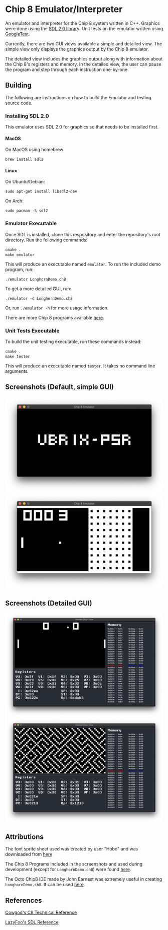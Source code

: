 # Chip 8 Emulator/Interpreter

An emulator and interpreter for the Chip 8 system written in C++.
Graphics were done using the [SDL 2.0 library](https://www.libsdl.org).
Unit tests on the emulator written using [GoogleTest](https://github.com/google/googletest).

Currently, there are two GUI views available a simple and detailed view. 
The simple view only displays the graphics output by the Chip 8 emulator.

The detailed view includes the graphics output along with information about the Chip 8's registers and memory.
In the detailed view, the user can pause the program and step through each instruction one-by-one.

## Building

The following are instructions on how to build the Emulator and testing source code.

### Installing SDL 2.0
This emulator uses SDL 2.0 for graphics so that needs to be installed first.

#### MacOS

On MacOS using homebrew:

```
brew install sdl2
```

#### Linux

On Ubuntu/Debian:
```
sudo apt-get install libsdl2-dev
```

On Arch:
```
sudo pacman -S sdl2
```

### Emulator Executable

Once SDL is installed, clone this respository and enter the repository's root directory.
Run the following commands:
```
cmake .
make emulator
```
This will produce an executable named `emulator`. To run the included demo program, run:

```
./emulator LonghornDemo.ch8
```

To get a more detailed GUI, run:

```
./emulator -d LonghornDemo.ch8
```

Or, run `./emulator -h` for more usage information. 

There are more Chip 8 programs available [here](https://github.com/dmatlack/chip8/tree/master/roms/).


### Unit Tests Executable

To build the unit testing executable, run these commands instead:
```
cmake .
make tester
```
This will produce an executable named `tester`. It takes no command line arguments.

## Screenshots (Default, simple GUI)

![](screenshots/vbrix.png)
![](screenshots/vbrix2.png)


## Screenshots (Detailed GUI)

![](screenshots/pong.png)
![](screenshots/maze.png)

## Attributions

The font sprite sheet used was created by user "Hobo" and was downloaded from [here](https://opengameart.org/content/monospace-bitmap-fonts-english-russian)

The Chip 8 Programs included in the screenshots and used during development (except for  `LonghornDemo.ch8`) were found [here](https://github.com/dmatlack/chip8/tree/master/roms).

The Octo Chip8 IDE made by John Earnest was extremely useful in creating `LonghornDemo.ch8`. It can be used [here](http://johnearnest.github.io/Octo/).

## References

[Cowgod's C8 Technical Reference](http://devernay.free.fr/hacks/chip8/C8TECH10.HTM#2.5)

[LazyFoo's SDL Reference](http://www.lazyfoo.net/tutorials/SDL/index.php)

